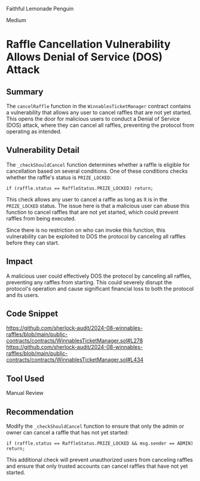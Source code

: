 Faithful Lemonade Penguin

Medium

# Raffle Cancellation Vulnerability Allows Denial of Service (DOS) Attack

## Summary

The `cancelRaffle` function in the `WinnablesTicketManager` contract contains a vulnerability that allows any user to cancel raffles that are not yet started. This opens the door for malicious users to conduct a Denial of Service (DOS) attack, where they can cancel all raffles, preventing the protocol from operating as intended.

## Vulnerability Detail

The `_checkShouldCancel` function determines whether a raffle is eligible for cancellation based on several conditions. One of these conditions checks whether the raffle's status is `PRIZE_LOCKED`:

```solidity
if (raffle.status == RaffleStatus.PRIZE_LOCKED) return;
```

This check allows any user to cancel a raffle as long as it is in the `PRIZE_LOCKED` status. The issue here is that a malicious user can abuse this function to cancel raffles that are not yet started, which could prevent raffles from being executed.

Since there is no restriction on who can invoke this function, this vulnerability can be exploited to DOS the protocol by canceling all raffles before they can start.

## Impact

A malicious user could effectively DOS the protocol by canceling all raffles, preventing any raffles from starting. This could severely disrupt the protocol's operation and cause significant financial loss to both the protocol and its users.

## Code Snippet

https://github.com/sherlock-audit/2024-08-winnables-raffles/blob/main/public-contracts/contracts/WinnablesTicketManager.sol#L278
https://github.com/sherlock-audit/2024-08-winnables-raffles/blob/main/public-contracts/contracts/WinnablesTicketManager.sol#L434

## Tool Used

Manual Review

## Recommendation

Modify the `_checkShouldCancel` function to ensure that only the admin or owner can cancel a raffle that has not yet started:

```solidity
if (raffle.status == RaffleStatus.PRIZE_LOCKED && msg.sender == ADMIN) return;
```

This additional check will prevent unauthorized users from canceling raffles and ensure that only trusted accounts can cancel raffles that have not yet started.
